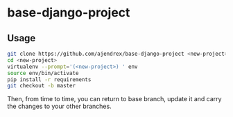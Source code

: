 # base-django-project

## Usage

```bash
git clone https://github.com/ajendrex/base-django-project <new-project>
cd <new-project>
virtualenv --prompt='(<new-project>) ' env
source env/bin/activate
pip install -r requirements
git checkout -b master
```

Then, from time to time, you can return to base branch, update it and carry
the changes to your other branches.
